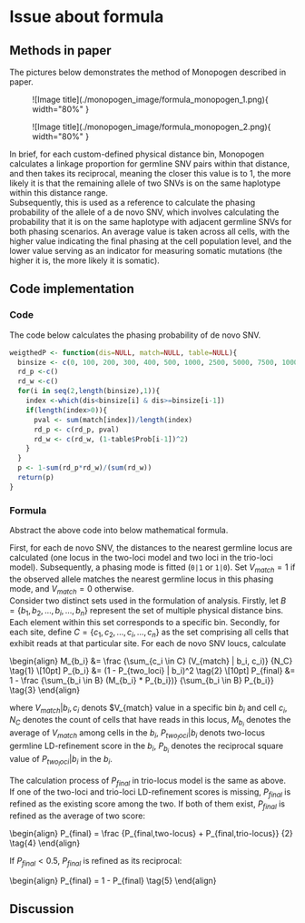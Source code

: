 # Issue about formula

## Methods in paper

The pictures below demonstrates the method of Monopogen described in paper.

<figure markdown>
![Image title](./monopogen_image/formula_monopogen_1.png){ width="80%" }
</figure>

<figure markdown>
![Image title](./monopogen_image/formula_monopogen_2.png){ width="80%" }
</figure>

In brief, for each custom-defined physical distance bin, Monopogen calculates a linkage proportion for germline SNV pairs within that distance, and then takes its reciprocal, meaning the closer this value is to 1, the more likely it is that the remaining allele of two SNVs is on the same haplotype within this distance range.  
Subsequently, this is used as a reference to calculate the phasing probability of the allele of a de novo SNV, which involves calculating the probability that it is on the same haplotype with adjacent germline SNVs for both phasing scenarios. An average value is taken across all cells, with the higher value indicating the final phasing at the cell population level, and the lower value serving as an indicator for measuring somatic mutations (the higher it is, the more likely it is somatic).

## Code implementation

### Code

The code below calculates the phasing probability of de novo SNV.  

```R
weigthedP <- function(dis=NULL, match=NULL, table=NULL){
  binsize <- c(0, 100, 200, 300, 400, 500, 1000, 2500, 5000, 7500, 10000, 20000, 50000, 100000, 500000, 1000000000000000000)
  rd_p <-c()
  rd_w <-c()
  for(i in seq(2,length(binsize),1)){
    index <-which(dis<binsize[i] & dis>=binsize[i-1])
    if(length(index>0)){
      pval <- sum(match[index])/length(index)
      rd_p <- c(rd_p, pval)
      rd_w <- c(rd_w, (1-table$Prob[i-1])^2)
    }
  }
  p <- 1-sum(rd_p*rd_w)/(sum(rd_w))
  return(p)
}
```

### Formula

Abstract the above code into below mathematical formula.  

First, for each de novo SNV, the distances to the nearest germline locus are calculated (one locus in the two-loci model and two loci in the trio-loci model). Subsequently, a phasing mode is fitted (`0|1` or `1|0`). Set $V_{match} = 1$ if the observed allele matches the nearest germline locus in this phasing mode, and $V_{match} = 0$ otherwise.  
Consider two distinct sets used in the formulation of analysis. Firstly, let $B = \{b_1,b_2,...,b_i,...,b_n\}$ 
represent the set of multiple physical distance bins. Each element within this set corresponds to a specific bin. Secondly, for each site, define $C = \{c_1,c_2,...,c_i,...,c_n\}$ as the set comprising all cells that exhibit reads at that particular site. For each de novo SNV loucs, calculate  

\begin{align}
M_{b_i} &= \frac {\sum_{c_i \in C} (V_{match} | b_i, c_i)} {N_C} \tag{1} \\[10pt]
P_{b_i} &= (1 - P_{two_loci} | b_i)^2 \tag{2} \\[10pt]
P_{final} &= 1 - \frac {\sum_{b_i \in B} (M_{b_i} * P_{b_i})} {\sum_{b_i \in B} P_{b_i}} \tag{3} 
\end{align}

where $V_{match} | b_i, c_i$ denots $V_{match} value in a specific bin $b_i$ and cell $c_i$, $N_C$ denotes the count of cells that have reads in this locus, $M_{b_i}$ denotes the average of $V_{match}$ among cells in the $b_i$, $P_{two_loci} | b_i$ denots two-locus germline LD-refinement score in the $b_i$, $P_{b_i}$ denotes the reciprocal square value of $P_{two_loci} | b_i$ in the $b_i$.  

The calculation process of $P_{final}$ in trio-locus model is the same as above.  
If one of the two-loci and trio-loci LD-refinement scores is missing, $P_{final}$ is refined as the existing score among the two.  If both of them exist, $P_{final}$ is refined as the average of two score:  

\begin{align}
P_{final} = \frac {P_{final,two-locus} + P_{final,trio-locus}} {2} \tag{4} 
\end{align}

If $P_{final} < 0.5$, $P_{final}$ is refined as its reciprocal:  

\begin{align}
P_{final} = 1 - P_{final} \tag{5}
\end{align}

## Discussion
